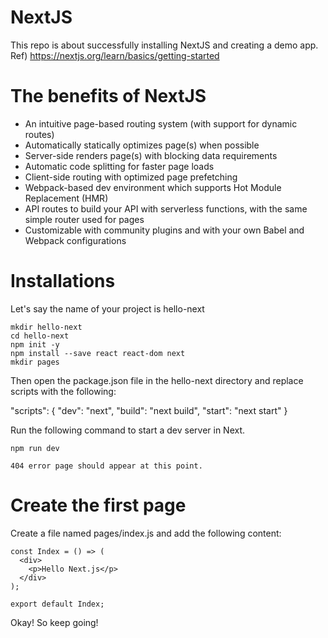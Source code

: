 # NextJS
This repo is about successfully installing NextJS and creating a demo app.
Ref) https://nextjs.org/learn/basics/getting-started

# The benefits of NextJS
- An intuitive page-based routing system (with support for dynamic routes)
- Automatically statically optimizes page(s) when possible
- Server-side renders page(s) with blocking data requirements
- Automatic code splitting for faster page loads
- Client-side routing with optimized page prefetching
- Webpack-based dev environment which supports Hot Module Replacement (HMR)
- API routes to build your API with serverless functions, with the same simple router used for pages
- Customizable with community plugins and with your own Babel and Webpack configurations

# Installations
Let's say the name of your project is hello-next
```
mkdir hello-next
cd hello-next
npm init -y
npm install --save react react-dom next
mkdir pages
```
Then open the package.json file in the hello-next directory and replace scripts with the following:

"scripts": {
  "dev": "next",
  "build": "next build",
  "start": "next start"
}

Run the following command to start a dev server in Next.
```
npm run dev
```
`404 error page should appear at this point.`

# Create the first page
Create a file named pages/index.js and add the following content:

```
const Index = () => (
  <div>
    <p>Hello Next.js</p>
  </div>
);

export default Index;
```

Okay! So keep going!